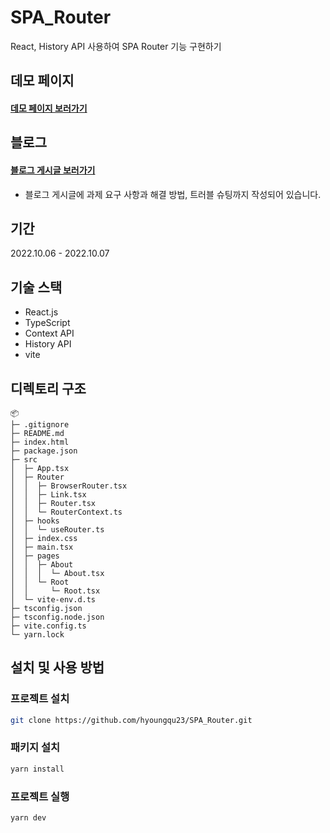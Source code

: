 # SPA_Router

React, History API 사용하여 SPA Router 기능 구현하기

## 데모 페이지

#### [데모 페이지 보러가기]()

## 블로그

#### [블로그 게시글 보러가기](https://hyoungmin.notion.site/SPA-Client-Side-Routing-d65f65e12a714ec4b67b7790fa2db53a)

- 블로그 게시글에 과제 요구 사항과 해결 방법, 트러블 슈팅까지 작성되어 있습니다.

## 기간

2022.10.06 - 2022.10.07

## 기술 스택

- React.js
- TypeScript
- Context API
- History API
- vite

## 디렉토리 구조

```
📦
├─ .gitignore
├─ README.md
├─ index.html
├─ package.json
├─ src
│  ├─ App.tsx
│  ├─ Router
│  │  ├─ BrowserRouter.tsx
│  │  ├─ Link.tsx
│  │  ├─ Router.tsx
│  │  └─ RouterContext.ts
│  ├─ hooks
│  │  └─ useRouter.ts
│  ├─ index.css
│  ├─ main.tsx
│  ├─ pages
│  │  ├─ About
│  │  │  └─ About.tsx
│  │  └─ Root
│  │     └─ Root.tsx
│  └─ vite-env.d.ts
├─ tsconfig.json
├─ tsconfig.node.json
├─ vite.config.ts
└─ yarn.lock
```

## 설치 및 사용 방법

### 프로젝트 설치

```sh
git clone https://github.com/hyoungqu23/SPA_Router.git
```

### 패키지 설치

```sh
yarn install
```

### 프로젝트 실행

```sh
yarn dev
```
